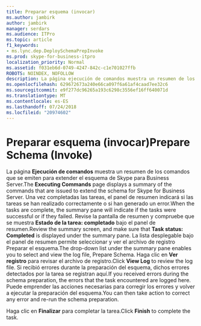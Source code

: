 ```yaml
---
title: Preparar esquema (invocar)
ms.author: jambirk
author: jambirk
manager: serdars
ms.audience: ITPro
ms.topic: article
f1_keywords:
- ms.lync.dep.DeploySchemaPrepInvoke
ms.prod: skype-for-business-itpro
localization_priority: Normal
ms.assetid: f031eb6d-0749-4247-842c-c1e701027ffb
ROBOTS: NOINDEX, NOFOLLOW
description: La página ejecución de comandos muestra un resumen de los comandos que se emiten para extender el esquema de Skype para Business Server.
ms.openlocfilehash: 629672673a240e66ca097f6a61af4caad7ee32c6
ms.sourcegitcommit: e9f277dc96265a193c6298c3556ef16ff640071d
ms.translationtype: MT
ms.contentlocale: es-ES
ms.lasthandoff: 07/24/2018
ms.locfileid: "20974602"
---
```

# <a name="prepare-schema-invoke"></a><span data-ttu-id="60f2f-103">Preparar esquema (invocar)</span><span class="sxs-lookup"><span data-stu-id="60f2f-103">Prepare Schema (Invoke)</span></span>
 
<span data-ttu-id="60f2f-104">La página **Ejecución de comandos** muestra un resumen de los comandos que se emiten para extender el esquema de Skype para Business Server.</span><span class="sxs-lookup"><span data-stu-id="60f2f-104">The **Executing Commands** page displays a summary of the commands that are issued to extend the schema for Skype for Business Server.</span></span> <span data-ttu-id="60f2f-105">Una vez completadas las tareas, el panel de resumen indicará si las tareas se han realizado correctamente o si han generado un error.</span><span class="sxs-lookup"><span data-stu-id="60f2f-105">When the tasks are complete, the summary pane will indicate if the tasks were successful or if they failed.</span></span> <span data-ttu-id="60f2f-106">Revise la pantalla de resumen y compruebe que se muestra **Estado de la tarea: completado** bajo el panel de resumen.</span><span class="sxs-lookup"><span data-stu-id="60f2f-106">Review the summary screen, and make sure that **Task status: Completed** is displayed under the summary pane.</span></span> <span data-ttu-id="60f2f-107">La lista desplegable bajo el panel de resumen permite seleccionar y ver el archivo de registro Preparar el esquema.</span><span class="sxs-lookup"><span data-stu-id="60f2f-107">The drop-down list under the summary pane enables you to select and view the log file, Prepare Schema.</span></span> <span data-ttu-id="60f2f-108">Haga clic en **Ver registro** para revisar el archivo de registro.</span><span class="sxs-lookup"><span data-stu-id="60f2f-108">Click **View Log** to review the log file.</span></span> <span data-ttu-id="60f2f-109">Si recibió errores durante la preparación del esquema, dichos errores detectados por la tarea se registran aquí.</span><span class="sxs-lookup"><span data-stu-id="60f2f-109">If you received errors during the schema preparation, the errors that the task encountered are logged here.</span></span> <span data-ttu-id="60f2f-110">Puede emprender las acciones necesarias para corregir los errores y volver a ejecutar la preparación del esquema.</span><span class="sxs-lookup"><span data-stu-id="60f2f-110">You can then take action to correct any error and re-run the schema preparation.</span></span>
  
<span data-ttu-id="60f2f-111">Haga clic en **Finalizar** para completar la tarea.</span><span class="sxs-lookup"><span data-stu-id="60f2f-111">Click **Finish** to complete the task.</span></span>
  

